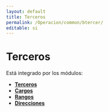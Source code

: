 ```yaml
---
layout: default
title: Terceros
permalink: /Operacion/common/btercer/
editable: si
---
```


# Terceros

Está integrado por los módulos:

+ [**Terceros**](http://docs.oasiscom.com/Operacion/common/btercer/bter)
+ [**Cargos**](http://docs.oasiscom.com/Operacion/common/btercer/bcar)
+ [**Rangos**](http://docs.oasiscom.com/Operacion/common/btercer/bran)
+ [**Direcciones**](http://docs.oasiscom.com/Operacion/common/btercer/bdir)

